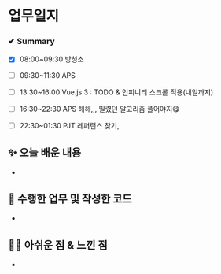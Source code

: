 # 업무일지

### ✔ Summary

- [x] 08:00~09:30 방청소
- [ ] 09:30~11:30 APS
- [ ] 13:30~16:00 Vue.js 3 : TODO & 인피니티 스크롤 적용(내일까지)
- [ ] 16:30~22:30 APS 헤헤,,, 밀렸던 알고리즘 풀어야지😋
- [ ] 22:30~01:30 PJT 레퍼런스 찾기, 



## ✨ 오늘 배운 내용

- 




## 👀 수행한 업무 및 작성한 코드

- 



## 🐱‍💻 아쉬운 점 & 느낀 점

- 

 

